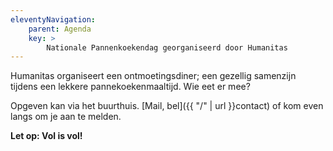 ```yaml
---
eleventyNavigation:
    parent: Agenda
    key: >
        Nationale Pannenkoekendag georganiseerd door Humanitas
---
```


Humanitas organiseert een ontmoetingsdiner; een gezellig samenzijn tijdens een lekkere pannekoekenmaaltijd. Wie eet er mee?

Opgeven kan via het buurthuis. [Mail, bel]({{ "/" | url }}contact) of kom even langs om je aan te melden.

**Let op: Vol is vol!**

